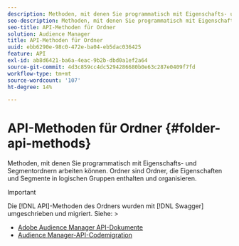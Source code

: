 ```yaml
---
description: Methoden, mit denen Sie programmatisch mit Eigenschafts- und Segmentordnern arbeiten können. Ordner sind Ordner, die Eigenschaften und Segmente in logischen Gruppen enthalten und organisieren.
seo-description: Methoden, mit denen Sie programmatisch mit Eigenschafts- und Segmentordnern arbeiten können. Ordner sind Ordner, die Eigenschaften und Segmente in logischen Gruppen enthalten und organisieren.
seo-title: API-Methoden für Ordner
solution: Audience Manager
title: API-Methoden für Ordner
uuid: ebb6290e-98c0-472e-ba04-eb5dac036425
feature: API
exl-id: ab8d6421-ba6a-4eac-9b2b-dbd0a1ef2a64
source-git-commit: 4d3c859cc4dc5294286680b0e63c287e0409f7fd
workflow-type: tm+mt
source-wordcount: '107'
ht-degree: 14%

---
```


# API-Methoden für Ordner {#folder-api-methods}

Methoden, mit denen Sie programmatisch mit Eigenschafts- und Segmentordnern arbeiten können. Ordner sind Ordner, die Eigenschaften und Segmente in logischen Gruppen enthalten und organisieren.

<!-- api-folders.xml -->

>[!IMPORTANT]
>
>Die [!DNL API]-Methoden des Ordners wurden mit [!DNL Swagger] umgeschrieben und migriert. Siehe:  >
>* [Adobe Audience Manager API-Dokumente](https://bank.demdex.com/portal/swagger/index.html)
>* [Audience Manager-API-Codemigration](../../api/api-swagger-migration.md)

